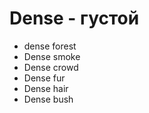 # Dense - густой




- dense forest
- Dense smoke
- Dense crowd
- Dense fur
- Dense hair
- Dense bush